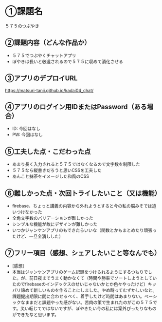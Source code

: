 # ①課題名
５７５のつぶやき

## ②課題内容（どんな作品か）
- ５７５でつぶやくチャットアプリ
- ぼやきは長いと敬遠されるので５７５に収めて消化させる

## ③アプリのデプロイURL
https://matsuri-tanii.github.io/kadai04_chat/

## ④アプリのログイン用IDまたはPassword（ある場合）
- ID: 今回はなし
- PW: 今回はなし

## ⑤工夫した点・こだわった点
- あまり長く入力されると５７５ではなくなるので文字数を制限した
- ５７５なら縦書きだろうと思いCSSを工夫した
- あんこと抹茶をイメージした和風のCSS

## ⑥難しかった点・次回トライしたいこと（又は機能）
- firebase、ちょっと講義の内容から外れようとすると今の私の脳みそでは追いつけなかった
- 全角文字数のバリデーションが難しかった
- シンプルな機能が故にデザインが難しかった
- いつかジャンケンアプリのもできたらいいな（関数とかもまとめたり頑張ったけど、一旦全消しした）

## ⑦フリー項目（感想、シェアしたいこと等なんでも）
- [感想]
- 本当はジャンケンアプリのゲーム記録をつけられるようにするつもりでした。が、前日夜までうまく動かなくて（時間や勝率でソートしようとしていたのでfirebaseのインデックスのせいじゃないかとか色々やったけど）キッパリ諦めて新しいものを作ることにしました。やめ時ってむずかしいなと。課題提出期限に間に合わせるべく、着手したけど時間はあまりない。ベーシックなままだと課題やった感がない。苦肉の策で生まれたのがこの５７５です。災い転じてではないですが、ぼやきたい今の私には案外ぴったりなものができたなと思います。
